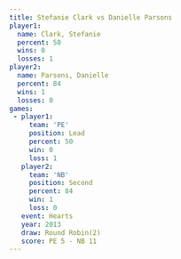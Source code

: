 ```yaml
---
title: Stefanie Clark vs Danielle Parsons
player1:                 
  name: Clark, Stefanie  
  percent: 50            
  wins: 0                
  losses: 1              
player2:                 
  name: Parsons, Danielle
  percent: 84            
  wins: 1                
  losses: 0              
games:
 - player1:        
     team: 'PE'    
     position: Lead
     percent: 50   
     win: 0        
     loss: 1       
   player2:          
     team: 'NB'      
     position: Second
     percent: 84     
     win: 1          
     loss: 0         
   event: Hearts       
   year: 2013          
   draw: Round Robin(2)
   score: PE 5 - NB 11 
---
```

